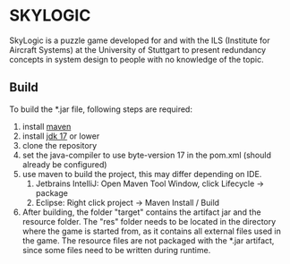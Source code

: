 # SKYLOGIC
SkyLogic is a puzzle game developed for and with the ILS (Institute for Aircraft Systems) at the University of Stuttgart
to present redundancy concepts in system design to people with no knowledge of 
the topic.

## Build
To build the *.jar file, following steps are required:

1. install [maven](https://maven.apache.org/download.cgi)
2. install [jdk 17](https://www.oracle.com/java/technologies/javase/jdk17-archive-downloads.html) or lower
3. clone the repository
4. set the java-compiler to use byte-version 17 in the pom.xml (should already be configured)
5. use maven to build the project, this may differ depending on IDE.
   1. Jetbrains IntelliJ: Open Maven Tool Window, click Lifecycle -> package
   2. Eclipse: Right click project -> Maven Install / Build
6. After building, the folder "target" contains the artifact jar and the resource folder.
   The "res" folder needs to be located in the directory where the game is started from, as
   it contains all external files used in the game. The resource files are not packaged
   with the *.jar artifact, since some files need to be written during runtime.
